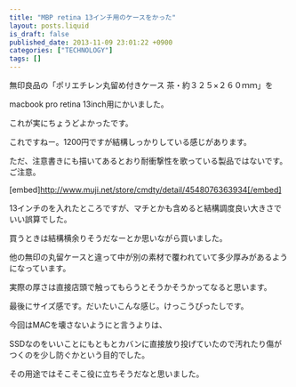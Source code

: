 ```yaml
---
title: "MBP retina 13インチ用のケースをかった"
layout: posts.liquid
is_draft: false
published_date: 2013-11-09 23:01:22 +0900
categories: ["TECHNOLOGY"]
tags: []
---
```


無印良品の「ポリエチレン丸留め付きケース 茶・約３２５×２６０ｍｍ」を  
  
macbook pro retina 13inch用にかいました。  
  
これが実にちょうどよかったです。

これですねー。1200円ですが結構しっかりしている感じがあります。  
  
ただ、注意書きにも描いてあるとおり耐衝撃性を歌っている製品ではないです。ご注意。

[embed]http://www.muji.net/store/cmdty/detail/4548076363934[/embed]

13インチのを入れたところですが、マチとかも含めると結構調度良い大きさでいい誤算でした。  
  
買うときは結構横余りそうだなーとか思いながら買いました。

他の無印の丸留ケースと違って中が別の素材で覆われていて多少厚みがあるようになっています。  
  
実際の厚さは直接店頭で触ってもらうとそうかそうかってなると思います。

最後にサイズ感です。だいたいこんな感じ。けっこうぴったしです。

今回はMACを壊さないようにと言うよりは、  
  
SSDなのをいいことにもともとカバンに直接放り投げていたので汚れたり傷がつくのを少し防ぐかという目的でした。  
  
その用途ではそこそこ役に立ちそうだなと思いました。



